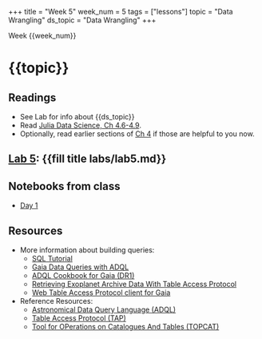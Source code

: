 +++
title = "Week 5"
week_num = 5
tags = ["lessons"]
topic = "Data Wrangling"
ds_topic = "Data Wrangling"
+++

Week {{week_num}}
# {{topic}}

## Readings
- See Lab for info about {{ds_topic}}
- Read [Julia Data Science, Ch 4.6-4.9](https://juliadatascience.io/join).
- Optionally, read earlier sections of [Ch 4](https://juliadatascience.io/dataframes) if those are helpful to you now.

## [Lab 5](../../labs/lab5/): {{fill title labs/lab5.md}}

## Notebooks from class
- [Day 1](https://psuastro416.github.io/Spring2025/tutorials/week5/)

## Resources
- More information about building queries:
   - [SQL Tutorial](https://www.khanacademy.org/computing/computer-programming/sql)
   - [Gaia Data Queries with ADQL](http://docs.g-vo.org/adql-gaia/html/twoup.pdf)
   - [ADQL Cookbook for Gaia (DR1)](https://www.gaia.ac.uk/data/gaia-data-release-1/adql-cookbook)
   - [Retrieving Exoplanet Archive Data With Table Access Protocol](https://exoplanetarchive.ipac.caltech.edu/docs/TAP/usingTAP.html)
   - [Web Table Access Protocol client for Gaia](https://gaia.ari.uni-heidelberg.de/tap.html)
- Reference Resources:
  - [Astronomical Data Query Language (ADQL)](https://www.ivoa.net/documents/ADQL/)
  - [Table Access Protocol (TAP)](https://www.ivoa.net/documents/TAP/)
  - [Tool for OPerations on Catalogues And Tables (TOPCAT)](http://www.star.bris.ac.uk/~mbt/topcat/)
